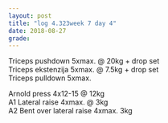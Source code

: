 ```yaml
---
layout: post
title: "log 4.323week 7 day 4"
date: 2018-08-27
grade:
---
```


Triceps pushdown 5xmax. @ 20kg + drop set  
Triceps ekstenzija 5xmax. @ 7.5kg + drop set  
Triceps pulldown 5xmax.  

Arnold press 4x12-15 @ 12kg      
A1 Lateral raise 4xmax. @ 3kg        
A2 Bent over lateral raise 4xmax. 3kg  
